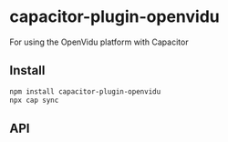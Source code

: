 # capacitor-plugin-openvidu

For using the OpenVidu platform with Capacitor

## Install

```bash
npm install capacitor-plugin-openvidu
npx cap sync
```

## API

<docgen-index></docgen-index>

<docgen-api>
<!-- run docgen to generate docs from the source -->
<!-- More info: https://github.com/ionic-team/capacitor-docgen -->
</docgen-api>

